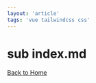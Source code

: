 ```yaml
---
layout: 'article'
tags: 'vue tailwindcss css'
---
```


# sub index.md






[Back to Home](../index.md)
